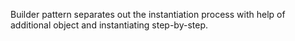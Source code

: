 Builder pattern separates out the instantiation process with 
help of additional object and instantiating step-by-step.